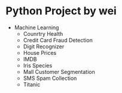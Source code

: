 # Python Project by wei
- Machine Learning
  - Counrtry Health
  - Credit Card Fraud Detection
  - Digit Recognizer
  - House Prices
  - IMDB
  - Iris Species
  - Mall Customer Segmentation
  - SMS Spam Collection
  - Titanic
